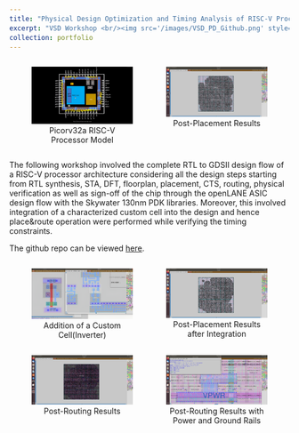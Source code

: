 ```yaml
---
title: "Physical Design Optimization and Timing Analysis of RISC-V Processor Using OpenLane"
excerpt: "VSD Workshop <br/><img src='/images/VSD_PD_Github.png' style='width: 400px;'>"
collection: portfolio
---
```

<div style="display: flex; justify-content: center;">
    <figure style="margin-right: 20px;">
        <img src='/images/VSD_PD_Github1.png' style="width: 100%;">
        <figcaption style="text-align: center;">Picorv32a RISC-V Processor Model</figcaption>
    </figure>
    <figure>
        <img src='/images/VSD_PD_Github2.png' style="width: 100%;">
        <figcaption style="text-align: center;">Post-Placement Results</figcaption>
    </figure>
</div>

The following workshop involved the complete RTL to GDSII design flow of a RISC-V processor architecture considering all the design steps starting from
RTL synthesis, STA, DFT, floorplan, placement, CTS, routing, physical verification as well as sign-off of the chip through the openLANE ASIC design flow
with the Skywater 130nm PDK libraries. Moreover, this involved integration of a characterized custom cell into the design and hence place&route operation 
were performed while verifying the timing constraints.

The github repo can be viewed [here](https://github.com/ritish-behera/VSD-PhysicalDesign).

<div style="display: flex; justify-content: center;">
    <figure style="margin-right: 20px;">
        <img src='/images/VSD_PD_Github3.png' style="width: 100%;">
        <figcaption style="text-align: center;">Addition of a Custom Cell(Inverter)</figcaption>
    </figure>
    <figure>
        <img src='/images/VSD_PD_Github4.png' style="width: 100%;">
        <figcaption style="text-align: center;">Post-Placement Results after Integration</figcaption>
    </figure>
</div>

<div style="display: flex; justify-content: center;">
    <figure style="margin-right: 20px;">
        <img src='/images/VSD_PD_Github5.png' style="width: 100%;">
        <figcaption style="text-align: center;">Post-Routing Results</figcaption>
    </figure>
    <figure>
        <img src='/images/VSD_PD_Github6.png' style="width: 100%;">
        <figcaption style="text-align: center;">Post-Routing Results with Power and Ground Rails</figcaption>
    </figure>
</div>


